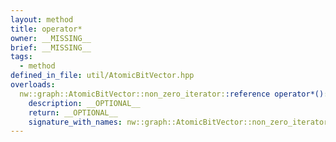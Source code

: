```yaml
---
layout: method
title: operator*
owner: __MISSING__
brief: __MISSING__
tags:
  - method
defined_in_file: util/AtomicBitVector.hpp
overloads:
  nw::graph::AtomicBitVector::non_zero_iterator::reference operator*():
    description: __OPTIONAL__
    return: __OPTIONAL__
    signature_with_names: nw::graph::AtomicBitVector::non_zero_iterator::reference operator*()
---
```

